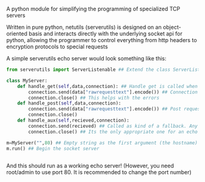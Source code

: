 A python module for simplifying the programming of specialized TCP servers

Written in pure python, netutils (serverutils) is designed on an object-oriented basis and interacts directly with the underlying socket api for python, allowing the programmer to control everything from http headers to encryption protocols to special requests

A simple serverutils echo server would look something like this:

```python
from serverutils import ServerListenable ## Extend the class ServerListenable to write servers

class MyServer:
    def handle_get(self,data,connection): ## Handle get is called when a get request is sent. Data is a dict containing some parsed header information, as well as the headers themselves.
        connection.send(data["rawrequesttext"].encode()) ## Connection is a python socket object, the one with a connection to the client
        connection.close() ## This helps with the errors
    def handle_post(self,data,connection):
        connection.send(data["rawrequesttext"].encode()) ## Post requests will also be echoed
        connection.close()
    def handle_aux(self,recieved,connection):
        connection.send(recieved) ## Called as kind of a fallback. Any errors in the calling of the above will trigger this one.
        connection.close() ## Its the only appropriate one for an echo server.

m=MyServer("",80) ## Empty string as the first argument (the hostname) allows the computer to be connected to from any associable address (so localhost, the computers name, the computers ip address)
m.run() ## Begin the socket server
        
```
And this should run as a working echo server!
(However, you need root/admin to use port 80. It is recommended to change the port number)
